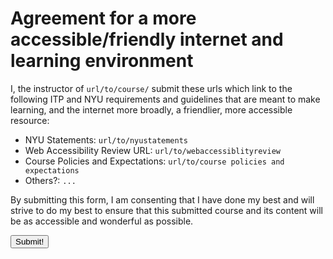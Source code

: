 # Agreement for a more accessible/friendly internet and learning environment

I, the instructor of `url/to/course/` submit these urls which link to the following ITP and NYU requirements and guidelines that are meant to make learning, and the internet more broadly, a friendlier, more accessible resource:

- NYU Statements: `url/to/nyustatements`
- Web Accessibility Review URL: `url/to/webaccessiblityreview`
- Course Policies and Expectations: `url/to/course policies and expectations`
- Others?: `...`

By submitting this form, I am consenting that I have done my best and will strive to do my best to ensure that this submitted course and its content will be as accessible and wonderful as possible.

<button>Submit!</button>
  
